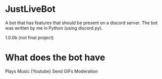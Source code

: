 # JustLiveBot

A bot that has features that should be present on a discord server. The bot was written by me in Python (using discord.py). 

1.0.0b (not final project)

# What does the bot have

Plays Music (Youtube)
Send GIFs
Moderation
